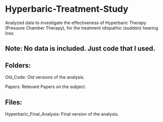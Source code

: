 # Hyperbaric-Treatment-Study
Analyzed data to investigate the effectiveness of Hyperbaric Therapy (Pressure Chamber Therapy), for the treatment idiopathic (sudden) hearing loss.

## Note: No data is included. Just code that I used.

## Folders:
Old_Code: Old versions of the analysis.

Papers: Relevant Papers on the subject.

## Files:
Hyperbaric_Final_Analysis: Final version of the analysis.
